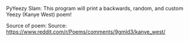 PyYeezy Slam:
This program will print a backwards, random, and custom Yeezy (Kanye West) poem!

Source of poem:
Source: https://www.reddit.com/r/Poems/comments/9gmld3/kanye_west/
